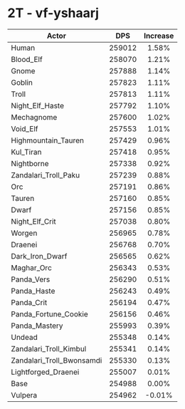 # 2T - vf-yshaarj
| Actor | DPS | Increase |
|---|:---:|:---:|
|Human|259012|1.58%|
|Blood_Elf|258070|1.21%|
|Gnome|257888|1.14%|
|Goblin|257823|1.11%|
|Troll|257813|1.11%|
|Night_Elf_Haste|257792|1.10%|
|Mechagnome|257600|1.02%|
|Void_Elf|257553|1.01%|
|Highmountain_Tauren|257429|0.96%|
|Kul_Tiran|257418|0.95%|
|Nightborne|257338|0.92%|
|Zandalari_Troll_Paku|257239|0.88%|
|Orc|257191|0.86%|
|Tauren|257160|0.85%|
|Dwarf|257156|0.85%|
|Night_Elf_Crit|257038|0.80%|
|Worgen|256965|0.78%|
|Draenei|256768|0.70%|
|Dark_Iron_Dwarf|256565|0.62%|
|Maghar_Orc|256343|0.53%|
|Panda_Vers|256290|0.51%|
|Panda_Haste|256243|0.49%|
|Panda_Crit|256194|0.47%|
|Panda_Fortune_Cookie|256156|0.46%|
|Panda_Mastery|255993|0.39%|
|Undead|255348|0.14%|
|Zandalari_Troll_Kimbul|255341|0.14%|
|Zandalari_Troll_Bwonsamdi|255330|0.13%|
|Lightforged_Draenei|255007|0.01%|
|Base|254988|0.00%|
|Vulpera|254962|-0.01%|
